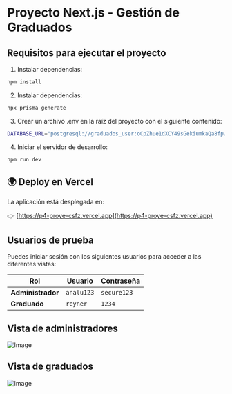 # Proyecto Next.js - Gestión de Graduados

## Requisitos para ejecutar el proyecto

1. Instalar dependencias:
```bash
npm install
```
2. Instalar dependencias:

```bash
npx prisma generate
```
3. Crear un archivo .env en la raíz del proyecto con el siguiente contenido:
```bash
DATABASE_URL="postgresql://graduados_user:oCpZhue1dXCY49sGekiumkaQa8fpw70M@dpg-d17maq6mcj7s73c0u2o0-a.oregon-postgres.render.com/graduados"
```

4. Iniciar el servidor de desarrollo:
```bash
npm run dev
```

## 🌍 Deploy en Vercel

La aplicación está desplegada en:

👉 [https://p4-proye-csfz.vercel.app](https://p4-proye-csfz.vercel.app)

## Usuarios de prueba

Puedes iniciar sesión con los siguientes usuarios para acceder a las diferentes vistas:

| Rol          | Usuario  | Contraseña  |
|--------------|----------|-------------|
| **Administrador** | `analu123` | `secure123` |
| **Graduado**      | `reyner`   | `1234`      |

## Vista de administradores
![Image](https://github.com/user-attachments/assets/21c92c1a-de4b-4923-b971-c0f1e7c2bdda)


## Vista de graduados
![Image](https://github.com/user-attachments/assets/2568af38-837c-4e0c-9c68-4c342cb008cc)

